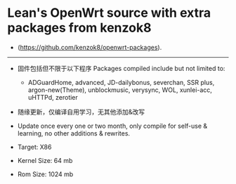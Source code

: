 # Lean's OpenWrt source with extra packages from kenzok8 
- (https://github.com/kenzok8/openwrt-packages).
----

- 固件包括但不限于以下程序 Packages compiled include but not limited to: 
  - ADGuardHome, advanced, JD-dailybonus, severchan, SSR plus, argon-new(Theme), unblockmusic, verysync, WOL, xunlei-acc, uHTTPd, zerotier

- 随缘更新，仅编译自用学习，无其他添加&改写
- Update once every one or two month, only compile for self-use & learning, no other additions & rewrites.

- Target: X86
- Kernel Size: 64 mb
- Rom Size: 1024 mb
